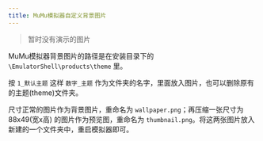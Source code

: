 ```yaml
---
title: MuMu模拟器自定义背景图片
---
```


> 暂时没有演示的图片

MuMu模拟器背景图片的路径是在安装目录下的 `\EmulatorShell\products\theme` 里。

按 `1_默认主题` 这样 `数字_主题` 作为文件夹的名字，里面放入图片，也可以删除原有的主题(theme)文件夹。

尺寸正常的图片作为背景图片，重命名为 `wallpaper.png`；再压缩一张尺寸为 88x49(宽x高) 的图片作为预览图，重命名为 `thumbnail.png`。将这两张图片放入新建的一个文件夹中，重启模拟器即可。